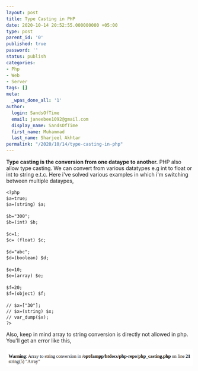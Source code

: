 ```yaml
---
layout: post
title: Type Casting in PHP
date: 2020-10-14 20:52:55.000000000 +05:00
type: post
parent_id: '0'
published: true
password: ''
status: publish
categories:
- Php
- Web
- Server
tags: []
meta:
  _wpas_done_all: '1'
author:
  login: SandsOfTime
  email: janeebee1092@gmail.com
  display_name: SandsOfTime
  first_name: Muhammad
  last_name: Sharjeel Akhtar
permalink: "/2020/10/14/type-casting-in-php"
---
```

**Type casting is the conversion from one dataype to another.** PHP also allow type casting. We can convert from various datatypes e.g int to float or int to string e.t.c. Here i've solved various examples in which i'm switching between multiple dataypes, 

```
<?php
$a=true;
$a=(string) $a;

$b="300";
$b=(int) $b;

$c=1;
$c= (float) $c;

$d="abc";
$d=(boolean) $d;

$e=10;
$e=(array) $e;

$f=20;
$f=(object) $f;

// $x=["30"];
// $x=(string) $x;
// var_dump($x);
?>
```

Also, keep in mind array to string conversion is directly not allowed in php. You'll get an error like this,

![1](/assets/images/clt/type-casting-in-php/1.png)